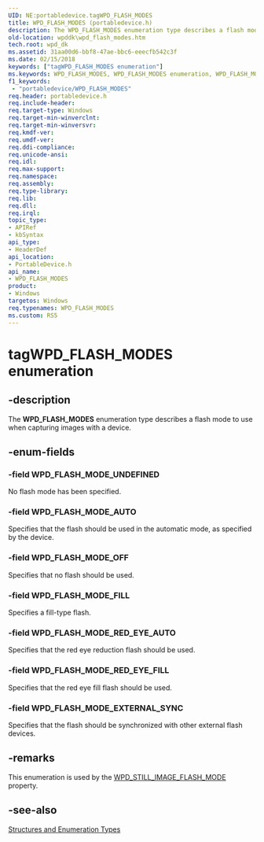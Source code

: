 ```yaml
---
UID: NE:portabledevice.tagWPD_FLASH_MODES
title: WPD_FLASH_MODES (portabledevice.h)
description: The WPD_FLASH_MODES enumeration type describes a flash mode to use when capturing images with a device.
old-location: wpddk\wpd_flash_modes.htm
tech.root: wpd_dk
ms.assetid: 31aa00d6-bbf8-47ae-bbc6-eeecfb542c3f
ms.date: 02/15/2018
keywords: ["tagWPD_FLASH_MODES enumeration"]
ms.keywords: WPD_FLASH_MODES, WPD_FLASH_MODES enumeration, WPD_FLASH_MODE_AUTO, WPD_FLASH_MODE_EXTERNAL_SYNC, WPD_FLASH_MODE_FILL, WPD_FLASH_MODE_OFF, WPD_FLASH_MODE_RED_EYE_AUTO, WPD_FLASH_MODE_RED_EYE_FILL, WPD_FLASH_MODE_UNDEFINED, enumeration, portabledevice/WPD_FLASH_MODES, portabledevice/WPD_FLASH_MODE_AUTO, portabledevice/WPD_FLASH_MODE_EXTERNAL_SYNC, portabledevice/WPD_FLASH_MODE_FILL, portabledevice/WPD_FLASH_MODE_OFF, portabledevice/WPD_FLASH_MODE_RED_EYE_AUTO, portabledevice/WPD_FLASH_MODE_RED_EYE_FILL, portabledevice/WPD_FLASH_MODE_UNDEFINED, tagWPD_FLASH_MODES, wpddk.wpd_flash_modes
f1_keywords:
 - "portabledevice/WPD_FLASH_MODES"
req.header: portabledevice.h
req.include-header: 
req.target-type: Windows
req.target-min-winverclnt: 
req.target-min-winversvr: 
req.kmdf-ver: 
req.umdf-ver: 
req.ddi-compliance: 
req.unicode-ansi: 
req.idl: 
req.max-support: 
req.namespace: 
req.assembly: 
req.type-library: 
req.lib: 
req.dll: 
req.irql: 
topic_type:
- APIRef
- kbSyntax
api_type:
- HeaderDef
api_location:
- PortableDevice.h
api_name:
- WPD_FLASH_MODES
product:
- Windows
targetos: Windows
req.typenames: WPD_FLASH_MODES
ms.custom: RS5
---
```


# tagWPD_FLASH_MODES enumeration


## -description



The <b>WPD_FLASH_MODES</b> enumeration type describes a flash mode to use when capturing images with a device.




## -enum-fields




### -field WPD_FLASH_MODE_UNDEFINED

No flash mode has been specified.


### -field WPD_FLASH_MODE_AUTO

Specifies that the flash should be used in the automatic mode, as specified by the device.


### -field WPD_FLASH_MODE_OFF

Specifies that no flash should be used.


### -field WPD_FLASH_MODE_FILL

Specifies a fill-type flash.


### -field WPD_FLASH_MODE_RED_EYE_AUTO

Specifies that the red eye reduction flash should be used.


### -field WPD_FLASH_MODE_RED_EYE_FILL

Specifies that the red eye fill flash should be used.


### -field WPD_FLASH_MODE_EXTERNAL_SYNC

Specifies that the flash should be synchronized with other external flash devices.


## -remarks



This enumeration is used by the <a href="https://docs.microsoft.com/windows/desktop/wpd_sdk/still-image-properties">WPD_STILL_IMAGE_FLASH_MODE</a> property.




## -see-also




<a href="https://docs.microsoft.com/previous-versions/windows/hardware/drivers/ff597672(v=vs.85)">Structures and Enumeration Types</a>
 

 


